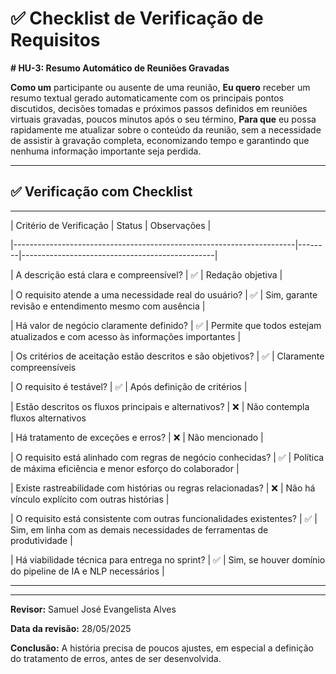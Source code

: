 ﻿# ✅ Checklist de Verificação de Requisitos

  


**# HU-3: Resumo Automático de Reuniões Gravadas**

  


**Como um** participante ou ausente de uma reunião, **Eu quero** receber um resumo textual gerado automaticamente com os principais pontos discutidos, decisões tomadas e próximos passos definidos em reuniões virtuais gravadas, poucos minutos após o seu término, **Para que** eu possa rapidamente me atualizar sobre o conteúdo da reunião, sem a necessidade de assistir à gravação completa, economizando tempo e garantindo que nenhuma informação importante seja perdida.

  

---

  

## ✅ Verificação com Checklist

---------------------------------------------------------------------------------------------------------------------------------

| Critério de Verificação | Status | Observações |

|----------------------------------------------------------------------|--------|------------------------------------------------|

| A descrição está clara e compreensível? | ✅ | Redação objetiva |

| O requisito atende a uma necessidade real do usuário? | ✅ | Sim, garante revisão e entendimento mesmo com ausência |

| Há valor de negócio claramente definido? | ✅ | Permite que todos estejam atualizados e com acesso às informações importantes |

| Os critérios de aceitação estão descritos e são objetivos? | ✅ | Claramente compreensíveis

| O requisito é testável? | ✅ | Após definição de critérios |

| Estão descritos os fluxos principais e alternativos? | ❌ | Não contempla fluxos alternativos

| Há tratamento de exceções e erros? | ❌ | Não mencionado |

| O requisito está alinhado com regras de negócio conhecidas? | ✅ | Política de máxima eficiência e menor esforço do colaborador |

| Existe rastreabilidade com histórias ou regras relacionadas? | ❌ | Não há vínculo explícito com outras histórias |

| O requisito está consistente com outras funcionalidades existentes? | ✅ | Sim, em linha com as demais necessidades de ferramentas de produtividade |

| Há viabilidade técnica para entrega no sprint? | ✅ | Sim, se houver domínio do pipeline de IA e NLP necessários |

----------------------------------------------------------------------------------------------------------------------------------

---
**Revisor:** Samuel José Evangelista Alves

  

**Data da revisão:** 28/05/2025
  

**Conclusão:** A história precisa de poucos ajustes, em especial a definição do tratamento de erros, antes de ser desenvolvida.
